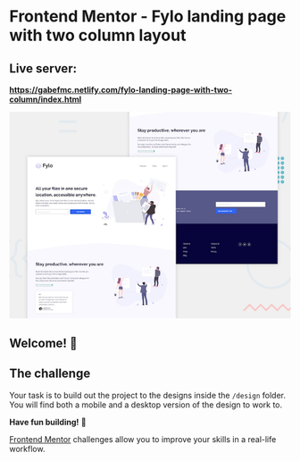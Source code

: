 # Frontend Mentor - Fylo landing page with two column layout

## Live server:
**https://gabefmc.netlify.com/fylo-landing-page-with-two-column/index.html**

![Design preview for the Fylo landing page with two column layout challenge](./design/desktop-preview.jpg)

## Welcome! 👋

## The challenge

Your task is to build out the project to the designs inside the `/design` folder. You will find both a mobile and a desktop version of the design to work to. 


**Have fun building!** 🚀

[Frontend Mentor](https://www.frontendmentor.io) challenges allow you to improve your skills in a real-life workflow.

